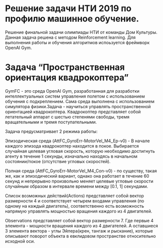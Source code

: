 # Решение задачи НТИ 2019 по профилю машинное обучение.

Решение финальной задачи олимпиады НТИ от команды Дом Культуры. Данная задача решена с методом Reinforcement learning. Для выполнения работы и обучения алгоритмов испоьзуется фреймворк OpenAI Gym.

# Задача “Пространственная ориентация квадрокоптера”

GymFC - это среда OpenAI Gym, разработанная для разработки интеллектуальных систем управления полетом с использованием обучения с подкреплением. Сама среда выполнена с использованием симулятора физики.Задача - научиться управлять пространственной ориентацией квадрокоптера. Квадрокоптер представляет собой летательный аппарат с шестью степенями свободы, тремя вращательными и тремя поступательными. 

Задача предусматривает 2 режима работы: 

Эпизодическая среда (AttFC_GyroErr-MotorVel_M4_Ep-v0) - В начале каждого эпизода квадрокоптер находится в покое. Выбирается случайная целевая угловая скорость, которую необходимо достигнуть агенту в течение 1 секунды, изначально находясь в начальном состоянии/покое (отсутствие угловых скоростей).

Полная среда (AttFC_GyroErr-MotorVel_M4_Con-v0) - по существу, такая же, как и эпизодический вариант, однако она работает в течение 60 секунд и непрерывно произвольно меняет целевые угловые скорости случайным образом в интервале времени между  [0.1, 1] секундами.
 
Список возможных действий(Actions) представляет собой вектор размерности 4 и соответствует четырем входами управления (по одному на каждый двигатель), соответственно есть возможность напрямую управлять мощностью вращения каждого из 4 двигателей.

Observations представляет собой вектор размерности 7. Где первые 4 элемента - мощности вращения каждого из 4 двигателей. А оставшиеся 3 элемента вектора - углы Эйлера(крен, тангаж и рыскание), которые описывают поворот объекта в евклидовом пространстве относительно исходной оси.


